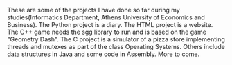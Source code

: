 These are some of the projects I have done so far during my studies(Informatics Department, Athens University of Economics and Business). 
The Python project is a diary.
The HTML project is a website. 
The C++ game needs the sgg library to run and is based on the game "Geometry Dash".
The C project is a simulator of a pizza store implementing threads and mutexes as part of the class Operating Systems.
Others include data structures in Java and some code in Assembly.
More to come.
